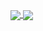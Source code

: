 ##

  <a href="https://github.com/Jozalack">
   <img align="center" src="https://github-readme-stats.vercel.app/api?username=Jozalack&show_icons=true&theme=dark&include_all_commits=true&count_private=true"/>
  </a>
  <img align="center" src="https://github-readme-stats.vercel.app/api/top-langs/?username=Jozalack&layout=compact&langs_count=5&theme=dark"/>
</div>
  
  ##
